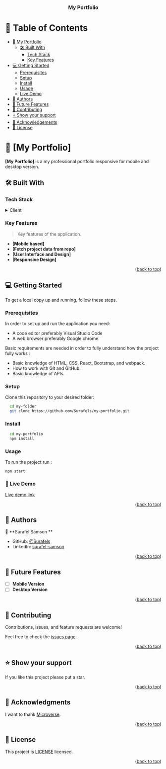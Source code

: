 <a name="readme-top"></a>
<div align="center">

  <h3><b>My Portfolio</b></h3>

</div>

# 📗 Table of Contents

- [📖 My Portfolio](#My-Portfolio)
  - [🛠 Built With](#built-with)
    - [Tech Stack](#tech-stack)
    - [Key Features](#key-features)
- [💻 Getting Started](#getting-started)
  - [Prerequisites](#prerequisites)
  - [Setup](#setup)
  - [Install](#install)
  - [Usage](#usage)
  - [Live Demo](#live-demo)
- [👥 Authors](#authors)
- [🔭 Future Features](#future-features)
- [🤝 Contributing](#contributing)
- [⭐️ Show your support](#support)
- [🙏 Acknowledgements](#acknowledgements)
- [📝 License](#license)

# 📖 [My Portfolio] <a name="My Portfolio"></a>
**[My Portfolio]** is a my professional portfolio responsive for mobile and desktop version.

## 🛠 Built With <a name="built-with"></a>

### Tech Stack <a name="tech-stack"></a>
<details>
  <summary>Client</summary>
  <ul>
    <li>React</li>
    <li>Bootstrap</li>
    <li>HTML</li>
    <li>CSS</li>
  </ul>
</details>

### Key Features <a name="key-features"></a>

> Key features of the application.
- **[Mobile based]**
- **[Fetch project data from repo]**
- **[User Interface and Design]**
- **[Responsive Design]**


<p align="right">(<a href="#readme-top">back to top</a>)</p>

## 💻 Getting Started <a name="getting-started"></a>

To get a local copy up and running, follow these steps.

### Prerequisites

In order to set up and run the application you need:

- A code editor preferably Visual Studio Code
- A web browser preferably Google chrome.

Basic requirements are needed in order to fully understand how the project fully works :

- Basic knowledge of HTML, CSS, React, Bootstrap, and webpack.
- How to work with Git and GitHub.
- Basic knowledge of APIs.

### Setup

Clone this repository to your desired folder:

```sh
  cd my-folder
  git clone https://github.com/Surafels/my-portfolio.git
```
### Install

```sh
  cd my-portfolio
  npm install
```
### Usage

To run the project run :

    npm start

### 🚀 Live Demo

 [Live demo link](https://surafels-portfolio.onrender.com/)


<p align="right">(<a href="#readme-top">back to top</a>)</p>


## 👥 Authors <a name="authors"></a>

👤 **Surafel Samson **

- GitHub: [@Surafels](https://github.com/Surafels)
- LinkedIn: [surafel-samson](https://www.linkedin.com/in/surafel-samson/)

<p align="right">(<a href="#readme-top">back to top</a>)</p>

## 🔭 Future Features <a name="future-features"></a>

- [ ] **Mobile Version**
- [ ] **Desktop Version**

<p align="right">(<a href="#readme-top">back to top</a>)</p>

## 🤝 Contributing <a name="contributing"></a>

Contributions, issues, and feature requests are welcome!

Feel free to check the [issues page](https://github.com/Surafels/my-portfolio/tree/dev).

<p align="right">(<a href="#readme-top">back to top</a>)</p>

## ⭐️ Show your support <a name="support"></a>

If you like this project please put a star.

<p align="right">(<a href="#readme-top">back to top</a>)</p>

## 🙏 Acknowledgments <a name="acknowledgements"></a>

I want to thank [Microverse](https://www.microverse.org/).


<p align="right">(<a href="#readme-top">back to top</a>)</p>


## 📝 License <a name="license"></a>

This project is [LICENSE](./LICENSE) licensed.
<p align="right">(<a href="#readme-top">back to top</a>)</p>
